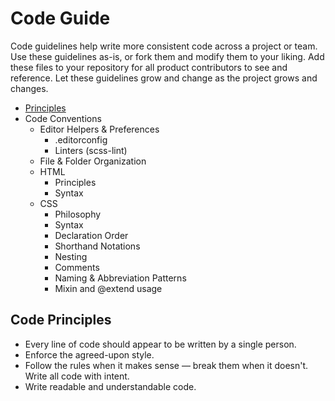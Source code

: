 # Code Guide
Code guidelines  help write more consistent code across a project or team. 
Use these guidelines as-is, or fork them and modify them to your liking.
Add these files to your repository for all product contributors to see and reference. 
Let these guidelines grow and change as the project grows and changes.

* [Principles](#principles)
* Code Conventions
  * Editor Helpers & Preferences
    * .editorconfig
    * Linters (scss-lint)
  * File & Folder Organization
  * HTML
    * Principles
    * Syntax
  * CSS
    * Philosophy
    * Syntax
    * Declaration Order
    * Shorthand Notations
    * Nesting
    * Comments
    * Naming & Abbreviation Patterns
    * Mixin and @extend usage
  

<a name="principles"></a>
## Code Principles
* Every line of code should appear to be written by a single person.
* Enforce the agreed-upon style. 
* Follow the rules when it makes sense — break them when it doesn't. Write all code with intent.
* Write readable and understandable code.



